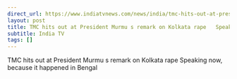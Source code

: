 ```yaml
---
direct_url: https://www.indiatvnews.com/news/india/tmc-hits-out-at-president-murmu-remark-on-kolkata-rape-says-speaking-now-because-it-happened-in-bengal-latest-updates-2024-08-28-949245
layout: post
title: TMC hits out at President Murmu s remark on Kolkata rape   Speaking now, because it happened in Bengal 
subtitle: India TV
tags: []
---
```


TMC hits out at President Murmu s remark on Kolkata rape   Speaking now, because it happened in Bengal 
